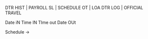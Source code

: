DTR HIST | PAYROLL
SL | SCHEDULE
OT | LOA
DTR LOG | OFFICIAL TRAVEL


Date iN 
Time IN
TIme out
Date OUt

Schedule -> 